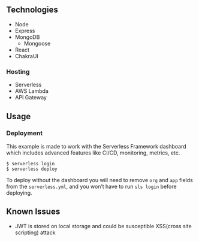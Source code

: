 ## Technologies
- Node
- Express
- MongoDB
    - Mongoose
- React
- ChakraUI
### Hosting
- Serverless
 - AWS Lambda
 - API Gateway

## Usage

### Deployment

This example is made to work with the Serverless Framework dashboard which includes advanced features like CI/CD, monitoring, metrics, etc.

```
$ serverless login
$ serverless deploy
```

To deploy without the dashboard you will need to remove `org` and `app` fields from the `serverless.yml`, and you won’t have to run `sls login` before deploying.

## Known Issues
- JWT is stored on local storage and could be susceptible XSS(cross site scripting) attack